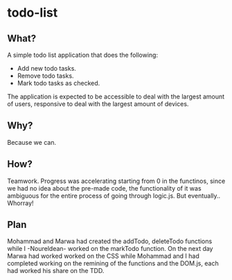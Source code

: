 # todo-list


## What?
A simple todo list application that does the following:
- Add new todo tasks.
- Remove todo tasks.
- Mark todo tasks as checked.

The application is expected to be accessible to deal with the largest amount of users, responsive to deal with the largest amount of devices.

## Why?
Because we can.

## How?
Teamwork. Progress was accelerating starting from 0 in the functinos, since we had no idea about the pre-made code, the functionality of it was ambiguous for the entire process of going through logic.js. But eventually.. Whorray!

## Plan
Mohammad and Marwa had created the addTodo, deleteTodo functions while I -Noureldean- worked on the markTodo function. On the next day Marwa had worked worked on the CSS while Mohammad and I had completed working on the remining of the functions and the DOM.js, each had worked his share on the TDD. 
